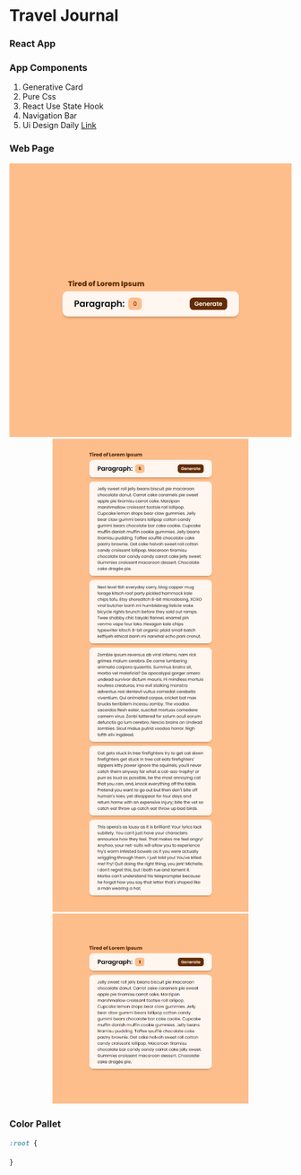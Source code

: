 # Travel Journal

### React App


### App Components

1. Generative Card
2. Pure Css
3. React Use State Hook
4. Navigation Bar
5. Ui Design Daily <a href="">Link</a>



### Web Page

<div align="center">
<img src="./webpage.png">
<img src="./webpage_1.png" width=350px>
<img src="./webpage_2.png" width=350px>
</div>

### Color Pallet

``` CSS
:root {

}

```

